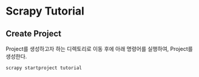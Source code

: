 # Scrapy Tutorial

## Create Project
Project를 생성하고자 하는 디렉토리로 이동 후에 아래 명령어를 실행하여, Project를 생성한다.
```
scrapy startproject tutorial
```


